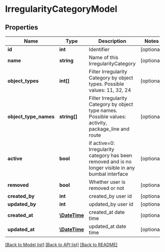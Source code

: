 # IrregularityCategoryModel

## Properties
Name | Type | Description | Notes
------------ | ------------- | ------------- | -------------
**id** | **int** | Identifier | [optional] 
**name** | **string** | Name of this IrregularityCategory | [optional] 
**object_types** | **int[]** | Filter Irregularity Category by object types. Possible values: 11, 32, 24 | [optional] 
**object_type_names** | **string[]** | Filter Irregularity Category by object type names. Possible values: activity, package_line and route | [optional] 
**active** | **bool** | if active&#x3D;0: Irregularity category has been removed and is no longer visible in any bumbal interface | [optional] 
**removed** | **bool** | Whether user is removed or not | [optional] 
**created_by** | **int** | created_by user id | [optional] 
**updated_by** | **int** | updated_by user id | [optional] 
**created_at** | [**\DateTime**](\DateTime.md) | created_at date time | [optional] 
**updated_at** | [**\DateTime**](\DateTime.md) | updated_at date time | [optional] 

[[Back to Model list]](../README.md#documentation-for-models) [[Back to API list]](../README.md#documentation-for-api-endpoints) [[Back to README]](../README.md)


